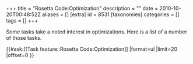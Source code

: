 +++
title = "Rosetta Code:Optimization"
description = ""
date = 2010-10-20T00:48:52Z
aliases = []
[extra]
id = 8531
[taxonomies]
categories = []
tags = []
+++

Some tasks take a noted interest in optimizations. Here is a list of a number of those tasks.

{{#ask:[[Task feature::Rosetta Code:Optimization]]
|format=ul
|limit=20
|offset=0
}}
